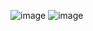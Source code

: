 ![image](https://github.com/Selipearantes/pagina-receber-noticias/assets/146665830/8a5626af-3e72-41be-89fa-a1de7dc2959f)
![image](https://github.com/Selipearantes/pagina-receber-noticias/assets/146665830/33daafdd-c655-4a36-b8aa-0ca10f66f9c3)
